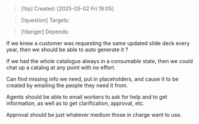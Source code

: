
>[!tip] Created: [2025-05-02 Fri 19:05]

>[!question] Targets: 

>[!danger] Depends: 

If we knew a customer was requesting the same updated slide deck every year, then we should be able to auto generate it ?

If we had the whole catalogue always in a consumable state, then we could chat up a catalog at any point with no effort.

Can find missing info we need, put in placeholders, and cause it to be created by emailing the people they need it from.

Agents should be able to email workers to ask for help and to get information, as well as to get clarification, approval, etc.

Approval should be just whatever medium those in charge want to use.
